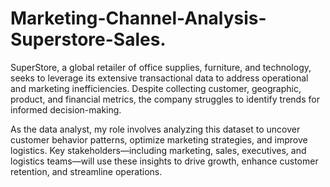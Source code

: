# Marketing-Channel-Analysis-Superstore-Sales.
SuperStore, a global retailer of office supplies, furniture, and technology, seeks to leverage its extensive transactional data to address operational and marketing inefficiencies. Despite collecting customer, geographic, product, and financial metrics, the company struggles to identify trends for informed decision-making. 

As the data analyst, my role involves analyzing this dataset to uncover customer behavior patterns, optimize marketing strategies, and improve logistics. Key stakeholders—including marketing, sales, executives, and logistics teams—will use these insights to drive growth, enhance customer retention, and streamline operations.


